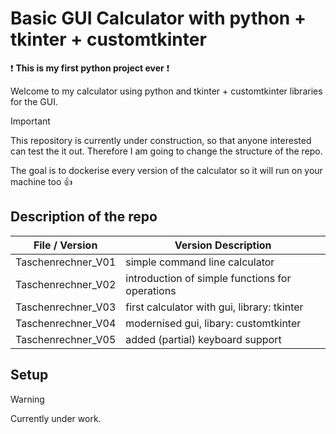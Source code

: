 # Basic GUI Calculator with python + tkinter + customtkinter

❗ **This is my first python project ever** ❗

Welcome to my calculator using python and tkinter + customtkinter libraries for the GUI.

> [!IMPORTANT]
> This repository is currently under construction, so that anyone interested can test the it out. Therefore I am going to change the structure of the repo.
>
> The goal is to dockerise every version of the calculator so it will run on your machine too 👍

## Description of the repo

| File / Version   | Version Description |
| -------- | ------- |
| Taschenrechner_V01 | simple command line calculator |
| Taschenrechner_V02 | introduction of simple functions for operations |
| Taschenrechner_V03 | first calculator with gui, library: tkinter |
| Taschenrechner_V04 | modernised gui, libary: customtkinter |
| Taschenrechner_V05 | added (partial) keyboard support |

## Setup

> [!WARNING]
> Currently under work.
